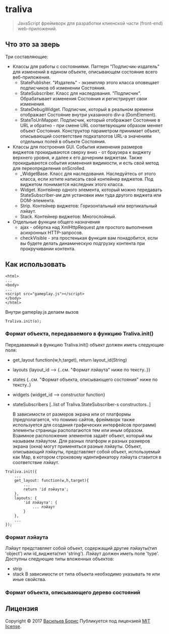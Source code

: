 # traliva

>JavaScript фреймворк для разработки клиенской части (front-end) web-приложений.

## Что это за зверь

Три составляющие:
* Классы для работы с состояниями. Паттерн "Подписчик-издатель" для изменений в едином объекте, описывающем состояние всего веб-приложения.
    * StatePublisher. "Издатель" - экземпляр этого класса оповещает подписчиков об изменении Состояния.
    * StateSubscriber. Класс для наследования. "Подписчик". Обрабатывает изменения Состояния и регистрирует свои изменения.
    * StateDebugWidget. Подписчик, который в реальном времени отображает Состояние внутри указанного div-а (DomElement).
    * StateToUriMapper. Подписчик, который отображает Состояние в URL и обратно - при смене URL соответвующим образом меняет объект Состояния. Конструктор параметром принимает объект, описывающий соответствие подкаталогов URL-а значениям отдельных полей в объекте Состояния.
* Классы для построения GUI. События изменения размеров виджетов прокидываются сверху вниз - от браузера к виджету верхнего уровня, и далее к его дочерним виджетам. Также прокидываются события изменения видимости, и есть свой метод для переопределения onScrolled.
    * _WidgetBase. Класс для наследования. Наследуйтесь от этого класса, если хотите написать свой контейнер виджетов. Под виджетом понимается наследник этого класса.
    * Widget. Контейнер одного элемента, который можно передавать StateSubscriber-ам для установки ими туда другого виджета или DOM-элемента.
    * Strip. Контейнер виджетов: Горизонтальный или вертикальный лэйаут.
    * Stack. Контейнер виджетов: Многослойный.
* Отдельные функции общего назначения
    * ajax - обёртка над XmlHttpRequest для простого выполнения асихронных HTTP-запросов.
    * checkVisible - эта простенькая функция вам понадобится, если вы будете делать динамическую подгрузку контента при прокручивании контента.

## Как использовать

```
<html>
...
<body>
...
<script src="gameplay.js"></script>
</body>
</html>
```
Внутри gameplay.js делаем вызов
```
Traliva.init(o);
```
### Формат объекта, передаваемого в функцию Traliva.init()

Передаваемый в функцию Traliva.init() объект должен иметь следующие поля:
- get_layout
    function(w,h,target), return layout_id(String)
- layouts
    {layout_id --> {..см. "Формат лэйаута" ниже по тексту..}}
- states
    {..см. "Формат объекта, описывающего состояния" ниже по тексту..}
- widgets
    {widget_id --> constructor function}
- stateSubscribers
    [..list of Traliva.StateSubscriber-s constructors..]

    В зависимости от размеров экрана или от платформы (предполагается, что помимо сайтов, фреймворк также используется для создания графических интерфейсов программ) элементы страницы располагаются тем или иным образом. Взаимное расположение элементов задаёт объект, который мы называем лэйаутом. Для разных платформ и разных размеров экрана (окна) могут применяться разные лэйауты. Объект, описывающий лэйауты, представляет собой объект, используемый как Map, в котором строковому идентификатору лэйаута ставится в соответствие лэйаут.
```
Traliva.init({
    ...
    get_layout: function(w,h,target){
        ...
        return 'id лэйаута';
    },
    layouts: {
        'id лэйаута': {
            ... лэйаут
        }
    },
    ...
});
```

### Формат лэйаута

Лэйаут представляет собой объект, содержащий другие лэйауты(тип 'object') или id_виджета(тип 'string').
Лэйаут должен иметь поле 'type'. Доступны следующие типы вложенных объектов:
- strip
- stack
    В зависимости от типа объекта необходимо указывать те или иные свойства.


### Формат объекта, описывающего дерево состояний


## Лицензия

Copyright © 2017 [Васильев Борис](https://github.com/1024sparrow)
Публикуется под лицензией [MIT license](https://github.com/1024sparrow/traliva/blob/master/LICENSE).
